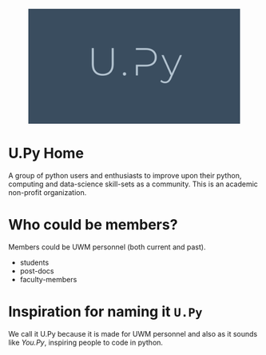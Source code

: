 <figure>
  <img src="./docs/static/images/U-Py_logo.PNG" />  
</figure>


# U.Py Home
A group of python users and enthusiasts to improve upon their python, computing and data-science skill-sets as a community. This is an academic non-profit organization.

# Who could be members? 
Members could be UWM personnel (both current and past).    
+ students 
+ post-docs
+ faculty-members  

# Inspiration for naming it **`U.Py`**
We call it U.Py because it is made for UWM personnel and also as it sounds like _You.Py_, inspiring people to code in python.
